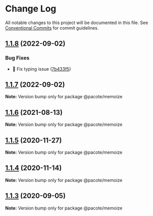 # Change Log

All notable changes to this project will be documented in this file.
See [Conventional Commits](https://conventionalcommits.org) for commit guidelines.

## [1.1.8](https://github.com/PacoteJS/pacote/compare/@pacote/memoize@1.1.7...@pacote/memoize@1.1.8) (2022-09-02)


### Bug Fixes

* 🐛 Fix typing issue ([7b433f5](https://github.com/PacoteJS/pacote/commit/7b433f5a50bc9462f13db945e7a458af76eeadd2))





## [1.1.7](https://github.com/PacoteJS/pacote/compare/@pacote/memoize@1.1.6...@pacote/memoize@1.1.7) (2022-09-02)

**Note:** Version bump only for package @pacote/memoize





## [1.1.6](https://github.com/PacoteJS/pacote/compare/@pacote/memoize@1.1.5...@pacote/memoize@1.1.6) (2021-08-13)

**Note:** Version bump only for package @pacote/memoize





## [1.1.5](https://github.com/PacoteJS/pacote/compare/@pacote/memoize@1.1.4...@pacote/memoize@1.1.5) (2020-11-27)

**Note:** Version bump only for package @pacote/memoize

## [1.1.4](https://github.com/PacoteJS/pacote/compare/@pacote/memoize@1.1.3...@pacote/memoize@1.1.4) (2020-11-14)

**Note:** Version bump only for package @pacote/memoize

## [1.1.3](https://github.com/PacoteJS/pacote/compare/@pacote/memoize@1.1.2...@pacote/memoize@1.1.3) (2020-09-05)

**Note:** Version bump only for package @pacote/memoize
